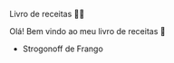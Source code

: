 Livro de receitas :man_cook:

Olá! Bem vindo ao meu livro de receitas :cookie:

* Strogonoff de Frango